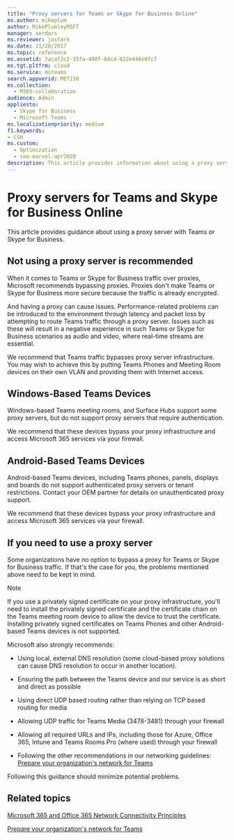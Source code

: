 ```yaml
---
title: "Proxy servers for Teams or Skype for Business Online"
ms.author: mikeplum
author: MikePlumleyMSFT
manager: serdars
ms.reviewer: jastark
ms.date: 11/28/2017
ms.topic: reference
ms.assetid: 7acaf2c2-35fa-490f-84cd-822e446e0fc7
ms.tgt.pltfrm: cloud
ms.service: msteams
search.appverid: MET150
ms.collection: 
  - M365-collaboration
audience: Admin
appliesto: 
  - Skype for Business
  - Microsoft Teams
ms.localizationpriority: medium
f1.keywords:
- CSH
ms.custom: 
  - Optimization
  - seo-marvel-apr2020
description: This article provides information about using a proxy server with Microsoft Teams or Skype for Business.
---
```


# Proxy servers for Teams and Skype for Business Online

This article provides guidance about using a proxy server with Teams or Skype for Business.
  
## Not using a proxy server is recommended

When it comes to Teams or Skype for Business traffic over proxies, Microsoft recommends bypassing proxies. Proxies don't make Teams or Skype for Business more secure because the traffic is already encrypted.
  
And having a proxy can cause issues. Performance-related problems can be introduced to the environment through latency and packet loss by attempting to route Teams traffic through a proxy server. Issues such as these will result in a negative experience in such Teams or Skype for Business scenarios as audio and video, where real-time streams are essential.

We recommend that Teams traffic bypasses proxy server infrastructure. You may wish to achieve this by putting Teams Phones and Meeting Room devices on their own VLAN and providing them with Internet access.

## Windows-Based Teams Devices

Windows-based Teams meeting rooms, and Surface Hubs support some proxy servers, but do not support proxy servers that require authentication.

We recommend that these devices bypass your proxy infrastructure and access Microsoft 365 services via your firewall.

## Android-Based Teams Devices

Android-based Teams devices, including Teams phones, panels, displays and boards do not support authenticated proxy servers or tenant restrictions. Contact your OEM partner for details on unauthenticated proxy support.

We recommend that these devices bypass your proxy infrastructure and access Microsoft 365 services via your firewall.

## If you need to use a proxy server

Some organizations have no option to bypass a proxy for Teams or Skype for Business traffic. If that's the case for you, the problems mentioned above need to be kept in mind.

> [!Note]
> If you use a privately signed certificate on your proxy infrastructure, you'll need to install the privately signed certificate and the certificate chain on the Teams meeting room device to allow the device to trust the certificate. Installing privately signed certificates on Teams Phones and other Android-based Teams devices is not supported.
  
Microsoft also strongly recommends:
  
- Using local, external DNS resolution (some cloud-based proxy solutions can cause DNS resolution to occur in another location).

- Ensuring the path between the Teams device and our service is as short and direct as possible
    
- Using direct UDP based routing rather than relying on TCP based routing for media
    
- Allowing UDP traffic for Teams Media (3478-3481) through your firewall

- Allowing all required URLs and IPs, including those for Azure, Office 365, Intune and Teams Rooms Pro (where used) through your firewall
    
- Following the other recommendations in our networking guidelines:
  [Prepare your organization's network for Teams](prepare-network.md)
  
    
Following this guidance should minimize potential problems.
  
## Related topics

[Microsoft 365 and Office 365 Network Connectivity Principles](/microsoft-365/enterprise/microsoft-365-network-connectivity-principles)

[Prepare your organization's network for Teams](prepare-network.md)
